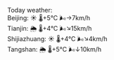 Today weather:  
Beijing: ☀️   🌡️+5°C 🌬️→7km/h  
Tianjin: 🌦   🌡️+4°C 🌬️↘15km/h  
Shijiazhuang: ☀️   🌡️+4°C 🌬️↘4km/h  
Tangshan: 🌦   🌡️+5°C 🌬️↓10km/h  
